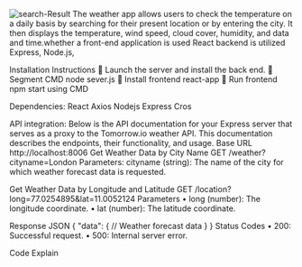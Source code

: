 ![search-Result](https://github.com/kathirvel-debug/WeatherApp/assets/68596240/c4c558bb-d177-4f6a-b494-7aa5dbc091ca)
The weather app allows users to check the temperature on a daily basis by searching for their present location or by entering the city. It then displays the temperature, wind speed, cloud cover, humidity, and data and time.whether a front-end application is used React backend is utilized Express, Node.js,

Installation Instructions
	Launch the server and install the back end.
	Segment CMD node sever.js
	Install frontend react-app
	Run frontend npm start using CMD

Dependencies:
React
Axios
Nodejs
Express
Cros

API integration:
Below is the API documentation for your Express server that serves as a proxy to the Tomorrow.io weather API. This documentation describes the endpoints, their functionality, and usage.
Base URL
http://localhost:8006
Get Weather Data by City Name
GET /weather?cityname=London
Parameters:
cityname (string): The name of the city for which weather forecast data is requested.

Get Weather Data by Longitude and Latitude
GET /location?long=77.0254895&lat=11.0052124
Parameters
•	long (number): The longitude coordinate.
•	lat (number): The latitude coordinate.


Response JSON
{
  "data": {
    // Weather forecast data
  }
}
Status Codes
•	200: Successful request.
•	500: Internal server error.

Code Explain






